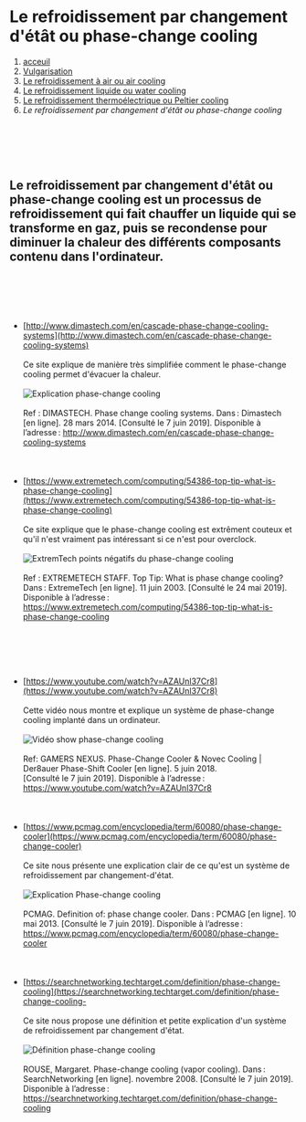 <h1>Le refroidissement par changement d'étât ou phase-change cooling </h1>

1. [acceuil](index.md)
1. [Vulgarisation](vulgarisation.md)
1. [Le refroidissement à air ou air cooling](aircooling.md)
1. [Le refroidissement liquide ou water cooling](watercooling.md)
1. [Le refroidissement thermoélectrique ou Peltier cooling](pelitercooling.md)
1. *Le refroidissement par changement d'étât ou phase-change cooling*

<br>                                                                                                                                  </br>
<br>                                                                                                                                  </br>
<h2> Le refroidissement par changement d'étât ou phase-change cooling est un processus de refroidissement qui fait chauffer un liquide qui se transforme en gaz, puis se recondense pour diminuer la chaleur des différents composants contenu dans l'ordinateur.</h2>

<br>                                                                                                                                  </br>
<br>                                                                                                                                  </br>

- [http://www.dimastech.com/en/cascade-phase-change-cooling-systems](http://www.dimastech.com/en/cascade-phase-change-cooling-systems)
<br>                                                                                                                                  </br>
Ce site explique de manière très simplifiée comment le phase-change cooling permet d'évacuer la chaleur.
<br>                                                                                                                                  </br>
![Explication phase-change cooling](/image/phasechangeclexplication.png)
<br>                                                                                                                                  </br>
Ref : DIMASTECH. Phase change cooling systems. Dans : Dimastech [en ligne]. 28 mars 2014. [Consulté le 7 juin 2019]. Disponible à l’adresse : http://www.dimastech.com/en/cascade-phase-change-cooling-systems
<br>                                                                                                                                  </br>
<br>                                                                                                                                  </br>
- [https://www.extremetech.com/computing/54386-top-tip-what-is-phase-change-cooling](https://www.extremetech.com/computing/54386-top-tip-what-is-phase-change-cooling)
<br>                                                                                                                                  </br>
Ce site explique que le phase-change cooling est extrêment couteux et qu'il n'est vraiment pas intéressant si ce n'est pour overclock.
<br>                                                                                                                                  </br>
![ExtremTech points négatifs du phase-change cooling](/image/extremtechphch.png)
<br>                                                                                                                                  </br>
Ref : EXTREMETECH STAFF. Top Tip: What is phase change cooling? Dans : ExtremeTech [en ligne]. 11 juin 2003. [Consulté le 24 mai 2019]. Disponible à l’adresse : https://www.extremetech.com/computing/54386-top-tip-what-is-phase-change-cooling

<br>                                                                                                                                  </br>
<br>                                                                                                                                  </br>
- [https://www.youtube.com/watch?v=AZAUnl37Cr8](https://www.youtube.com/watch?v=AZAUnl37Cr8)
<br>                                                                                                                                  </br>
 Cette vidéo nous montre et explique un système de phase-change cooling implanté dans un ordinateur.
<br>                                                                                                                                  </br>
![Vidéo show phase-change cooling](/image/ytphasechange.png)
<br>                                                                                                                                  </br>
Ref: GAMERS NEXUS. Phase-Change Cooler & Novec Cooling | Der8auer Phase-Shift Cooler [en ligne]. 5 juin 2018. [Consulté le 7 juin 2019]. Disponible à l’adresse : https://www.youtube.com/watch?v=AZAUnl37Cr8
<br>                                                                                                                                  </br>
<br>                                                                                                                                  </br>
- [https://www.pcmag.com/encyclopedia/term/60080/phase-change-cooler](https://www.pcmag.com/encyclopedia/term/60080/phase-change-cooler)
<br>                                                                                                                                  </br>
Ce site nous présente une explication clair de ce qu'est un système de refroidissement par changement-d'état.
<br>                                                                                                                                  </br>
![Explication Phase-change cooling](/image/explicationphcl.png)
<br>                                                                                                                                  </br>
PCMAG. Definition of: phase change cooler. Dans : PCMAG [en ligne]. 10 mai 2013. [Consulté le 7 juin 2019]. Disponible à l’adresse : https://www.pcmag.com/encyclopedia/term/60080/phase-change-cooler
<br>                                                                                                                                  </br>
<br>                                                                                                                                  </br>
- [https://searchnetworking.techtarget.com/definition/phase-change-cooling](https://searchnetworking.techtarget.com/definition/phase-change-cooling-
<br>                                                                                                                                  </br>
Ce site nous propose une définition et petite explication d'un système de refroidissement par changement d'état.
<br>                                                                                                                                  </br>
![Définition phase-change cooling](/image/defphasechangecl.png)
<br>                                                                                                                                  </br>
ROUSE, Margaret. Phase-change cooling (vapor cooling). Dans : SearchNetworking [en ligne]. novembre 2008. [Consulté le 7 juin 2019]. Disponible à l’adresse : https://searchnetworking.techtarget.com/definition/phase-change-cooling
<br>                                                                                                                                  </br>
<br>                                                                                                                                  </br>

